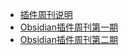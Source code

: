- [插件周刊说明](README.md)
- [Obsidian插件周刊第一期](ob-plugin/01.Obsidian插件周刊第一期.md)
- [Obsidian插件周刊第二期](ob-plugin/02.Obsidian插件周刊第二期.md)